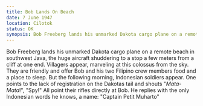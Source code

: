 ```yaml
---
title: Bob Lands On Beach
date: 7 June 1947
location: Cilotok
status: OK
synopsis: Bob Freeberg lands his unmarked Dakota cargo plane on a remote beach in southwest Java, where Republican soldiers believe he is a Dutch spy.
---
```

Bob Freeberg lands his unmarked Dakota cargo plane on a remote beach in southwest Java, the huge aircraft shuddering to a stop a few meters from a cliff at one end. Villagers appear, marveling at this colossus from the sky. They are friendly and offer Bob and his two Filipino crew members food and a place to sleep. But the following morning, Indonesian soldiers appear. One points to the lack of registration on the Dakotas tail and shouts "*Mata-Mata*!", "Spy!" All point their rifles directly at Bob. He replies with the only Indonesian words he knows, a name: "Captain Petit Muharto"  